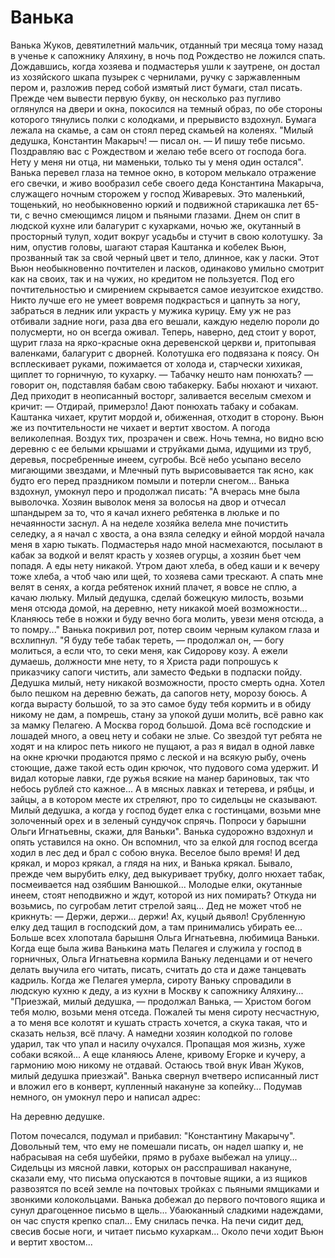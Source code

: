 # Ванька

Ванька Жуков, девятилетний мальчик, отданный три месяца тому назад в ученье к сапожнику Аляхину, в ночь под Рождество не ложился спать. Дождавшись, когда хозяева и подмастерья ушли к заутрене, он достал из хозяйского шкапа пузырек с чернилами, ручку с заржавленным пером и, разложив перед собой измятый лист бумаги, стал писать. Прежде чем вывести первую букву, он несколько раз пугливо оглянулся на двери и окна, покосился на темный образ, по обе стороны которого тянулись полки с колодками, и прерывисто вздохнул. Бумага лежала на скамье, а сам он стоял перед скамьей на коленях.
"Милый дедушка, Константин Макарыч! — писал он. — И пишу тебе письмо. Поздравляю вас с Рождеством и желаю тебе всего от господа бога. Нету у меня ни отца, ни маменьки, только ты у меня один остался".
Ванька перевел глаза на темное окно, в котором мелькало отражение его свечки, и живо вообразил себе своего деда Константина Макарыча, служащего ночным сторожем у господ Живаревых. Это маленький, тощенький, но необыкновенно юркий и подвижной старикашка лет 65-ти, с вечно смеющимся лицом и пьяными глазами. Днем он спит в людской кухне или балагурит с кухарками, ночью же, окутанный в просторный тулуп, ходит вокруг усадьбы и стучит в свою колотушку. За ним, опустив головы, шагают старая Каштанка и кобелек Вьюн, прозванный так за свой черный цвет и тело, длинное, как у ласки. Этот Вьюн необыкновенно почтителен и ласков, одинаково умильно смотрит как на своих, так и на чужих, но кредитом не пользуется. Под его почтительностью и смирением скрывается самое иезуитское ехидство. Никто лучше его не умеет вовремя подкрасться и цапнуть за ногу, забраться в ледник или украсть у мужика курицу. Ему уж не раз отбивали задние ноги, раза два его вешали, каждую неделю пороли до полусмерти, но он всегда оживал.
Теперь, наверно, дед стоит у ворот, щурит глаза на ярко-красные окна деревенской церкви и, притопывая валенками, балагурит с дворней. Колотушка его подвязана к поясу. Он всплескивает руками, пожимается от холода и, старчески хихикая, щиплет то горничную, то кухарку.
— Табачку нешто нам понюхать? — говорит он, подставляя бабам свою табакерку.
Бабы нюхают и чихают. Дед приходит в неописанный восторг, заливается веселым смехом и кричит:
— Отдирай, примерзло!
Дают понюхать табаку и собакам. Каштанка чихает, крутит мордой и, обиженная, отходит в сторону. Вьюн же из почтительности не чихает и вертит хвостом. А погода великолепная. Воздух тих, прозрачен и свеж. Ночь темна, но видно всю деревню с ее белыми крышами и струйками дыма, идущими из труб, деревья, посребренные инеем, сугробы. Всё небо усыпано весело мигающими звездами, и Млечный путь вырисовывается так ясно, как будто его перед праздником помыли и потерли снегом...
Ванька вздохнул, умокнул перо и продолжал писать:
"А вчерась мне была выволочка. Хозяин выволок меня за волосья на двор и отчесал шпандырем за то, что я качал ихнего ребятенка в люльке и по нечаянности заснул. А на неделе хозяйка велела мне почистить селедку, а я начал с хвоста, а она взяла селедку и ейной мордой начала меня в харю тыкать. Подмастерья надо мной насмехаются, посылают в кабак за водкой и велят красть у хозяев огурцы, а хозяин бьет чем попадя. А еды нету никакой. Утром дают хлеба, в обед каши и к вечеру тоже хлеба, а чтоб чаю или щей, то хозяева сами трескают. А спать мне велят в сенях, а когда ребятенок ихний плачет, я вовсе не сплю, а качаю люльку. Милый дедушка, сделай божецкую милость, возьми меня отсюда домой, на деревню, нету никакой моей возможности... Кланяюсь тебе в ножки и буду вечно бога молить, увези меня отсюда, а то помру..."
Ванька покривил рот, потер своим черным кулаком глаза и всхлипнул.
"Я буду тебе табак тереть, — продолжал он, — богу молиться, а если что, то секи меня, как Сидорову козу. А ежели думаешь, должности мне нету, то я Христа ради попрошусь к приказчику сапоги чистить, али заместо Федьки в подпаски пойду. Дедушка милый, нету никакой возможности, просто смерть одна. Хотел было пешком на деревню бежать, да сапогов нету, морозу боюсь. А когда вырасту большой, то за это самое буду тебя кормить и в обиду никому не дам, а помрешь, стану за упокой души молить, всё равно как за мамку Пелагею.
А Москва город большой. Дома всё господские и лошадей много, а овец нету и собаки не злые. Со звездой тут ребята не ходят и на клирос петь никого не пущают, а раз я видал в одной лавке на окне крючки продаются прямо с леской и на всякую рыбу, очень стоющие, даже такой есть один крючок, что пудового сома удержит. И видал которые лавки, где ружья всякие на манер бариновых, так что небось рублей сто кажное... А в мясных лавках и тетерева, и рябцы, и зайцы, а в котором месте их стреляют, про то сидельцы не сказывают.
Милый дедушка, а когда у господ будет елка с гостинцами, возьми мне золоченный орех и в зеленый сундучок спрячь. Попроси у барышни Ольги Игнатьевны, скажи, для Ваньки".
Ванька судорожно вздохнул и опять уставился на окно. Он вспомнил, что за елкой для господ всегда ходил в лес дед и брал с собою внука. Веселое было время! И дед крякал, и мороз крякал, а глядя на них, и Ванька крякал. Бывало, прежде чем вырубить елку, дед выкуривает трубку, долго нюхает табак, посмеивается над озябшим Ванюшкой... Молодые елки, окутанные инеем, стоят неподвижно и ждут, которой из них помирать? Откуда ни возьмись, по сугробам летит стрелой заяц... Дед не может чтоб не крикнуть:
— Держи, держи... держи! Ах, куцый дьявол!
Срубленную елку дед тащил в господский дом, а там принимались убирать ее... Больше всех хлопотала барышня Ольга Игнатьевна, любимица Ваньки. Когда еще была жива Ванькина мать Пелагея и служила у господ в горничных, Ольга Игнатьевна кормила Ваньку леденцами и от нечего делать выучила его читать, писать, считать до ста и даже танцевать кадриль. Когда же Пелагея умерла, сироту Ваньку спровадили в людскую кухню к деду, а из кухни в Москву к сапожнику Аляхину...
"Приезжай, милый дедушка, — продолжал Ванька, — Христом богом тебя молю, возьми меня отседа. Пожалей ты меня сироту несчастную, а то меня все колотят и кушать страсть хочется, а скука такая, что и сказать нельзя, всё плачу. А намедни хозяин колодкой по голове ударил, так что упал и насилу очухался. Пропащая моя жизнь, хуже собаки всякой... А еще кланяюсь Алене, кривому Егорке и кучеру, а гармонию мою никому не отдавай. Остаюсь твой внук Иван Жуков, милый дедушка приезжай".
Ванька свернул вчетверо исписанный лист и вложил его в конверт, купленный накануне за копейку... Подумав немного, он умокнул перо и написал адрес:
  
На деревню дедушке.
  
Потом почесался, подумал и прибавил: "Константину Макарычу". Довольный тем, что ему не помешали писать, он надел шапку и, не набрасывая на себя шубейки, прямо в рубахе выбежал на улицу...
Сидельцы из мясной лавки, которых он расспрашивал накануне, сказали ему, что письма опускаются в почтовые ящики, а из ящиков развозятся по всей земле на почтовых тройках с пьяными ямщиками и звонкими колокольцами. Ванька добежал до первого почтового ящика и сунул драгоценное письмо в щель...
Убаюканный сладкими надеждами, он час спустя крепко спал... Ему снилась печка. На печи сидит дед, свесив босые ноги, и читает письмо кухаркам... Около печи ходит Вьюн и вертит хвостом...
  